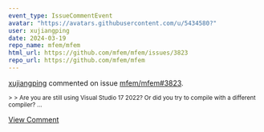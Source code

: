 ```yaml
---
event_type: IssueCommentEvent
avatar: "https://avatars.githubusercontent.com/u/5434580?"
user: xujiangping
date: 2024-03-19
repo_name: mfem/mfem
html_url: https://github.com/mfem/mfem/issues/3823
repo_url: https://github.com/mfem/mfem
---
```


<a href='https://github.com/xujiangping' target='_blank'>xujiangping</a> commented on issue <a href='https://github.com/mfem/mfem/issues/3823' target='_blank'>mfem/mfem#3823</a>.

<small>> > Are you are still using Visual Studio 17 2022? Or did you try to compile with a different compiler?...</small>

<a href='https://github.com/mfem/mfem/issues/3823' target='_blank'>View Comment</a>